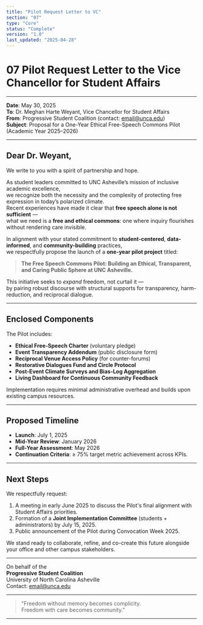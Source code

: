 ```yaml
---
title: "Pilot Request Letter to VC"
section: "07"
type: "Core"
status: "Complete"
version: "1.0"
last_updated: "2025-04-28"
---
```


# 07 Pilot Request Letter to the Vice Chancellor for Student Affairs

---

**Date**: May 30, 2025  
**To**: Dr. Meghan Harte Weyant, Vice Chancellor for Student Affairs  
**From**: Progressive Student Coalition (contact: email@unca.edu)  
**Subject**: Proposal for a One-Year Ethical Free-Speech Commons Pilot (Academic Year 2025–2026)

---

## Dear Dr. Weyant,

We write to you with a spirit of partnership and hope.

As student leaders committed to UNC Asheville’s mission of inclusive academic excellence,  
we recognize both the necessity and the complexity of protecting free expression in today’s polarized climate.  
Recent experiences have made it clear that **free speech alone is not sufficient** —  
what we need is a **free and ethical commons**: one where inquiry flourishes without rendering care invisible.

In alignment with your stated commitment to **student-centered**, **data-informed**, and **community-building** practices,  
we respectfully propose the launch of a **one-year pilot project** titled:

> **The Free Speech Commons Pilot: Building an Ethical, Transparent, and Caring Public Sphere at UNC Asheville.**

This initiative seeks to *expand* freedom, not curtail it —  
by pairing robust discourse with structural supports for transparency, harm-reduction, and reciprocal dialogue.

---

## Enclosed Components

The Pilot includes:
- **Ethical Free-Speech Charter** (voluntary pledge)
- **Event Transparency Addendum** (public disclosure form)
- **Reciprocal Venue Access Policy** (for counter-forums)
- **Restorative Dialogues Fund and Circle Protocol**
- **Post-Event Climate Surveys and Bias-Log Aggregation**
- **Living Dashboard for Continuous Community Feedback**

Implementation requires minimal administrative overhead and builds upon existing campus resources.

---

## Proposed Timeline

- **Launch**: July 1, 2025  
- **Mid-Year Review**: January 2026  
- **Full-Year Assessment**: May 2026  
- **Continuation Criteria**: ≥ 75% target metric achievement across KPIs.

---

## Next Steps

We respectfully request:
1. A meeting in early June 2025 to discuss the Pilot's final alignment with Student Affairs priorities.
2. Formation of a **Joint Implementation Committee** (students + administrators) by July 15, 2025.
3. Public announcement of the Pilot during Convocation Week 2025.

We stand ready to collaborate, refine, and co-create this future alongside your office and other campus stakeholders.

---

On behalf of the  
**Progressive Student Coalition**  
University of North Carolina Asheville  
Contact: email@unca.edu

---

> "Freedom without memory becomes complicity.  
> Freedom with care becomes community."

---

